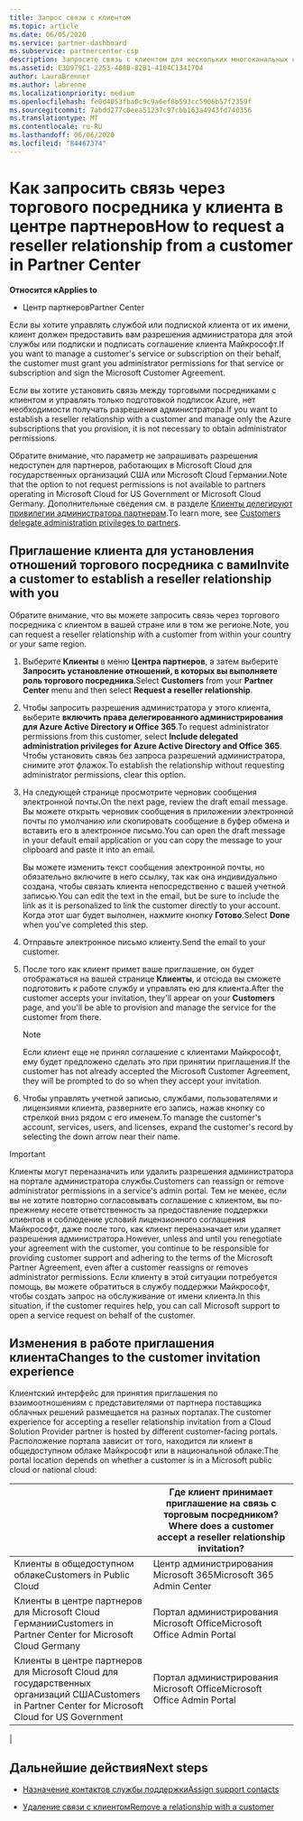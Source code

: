 ```yaml
---
title: Запрос связи с клиентом
ms.topic: article
ms.date: 06/05/2020
ms.service: partner-dashboard
ms.subservice: partnercenter-csp
description: Запросите связь с клиентом для нескольких многоканальных сценариев, а также если необходимо восстановить права делегированного администратора для клиента.
ms.assetid: E3D979C1-2253-408B-82B1-4104C1341704
author: LauraBrenner
ms.author: labrenne
ms.localizationpriority: medium
ms.openlocfilehash: fe0d4053fba0c9c9a6ef0b593cc5906b57f2359f
ms.sourcegitcommit: 7abdd277c0eea51237c97cbb163a4943fd740356
ms.translationtype: MT
ms.contentlocale: ru-RU
ms.lasthandoff: 06/06/2020
ms.locfileid: "84467374"
---
```

# <a name="how-to-request-a-reseller-relationship-from-a-customer-in-partner-center"></a><span data-ttu-id="2cbf4-103">Как запросить связь через торгового посредника у клиента в центре партнеров</span><span class="sxs-lookup"><span data-stu-id="2cbf4-103">How to request a reseller relationship from a customer in Partner Center</span></span>

<span data-ttu-id="2cbf4-104">**Относится к**</span><span class="sxs-lookup"><span data-stu-id="2cbf4-104">**Applies to**</span></span>

- <span data-ttu-id="2cbf4-105">Центр партнеров</span><span class="sxs-lookup"><span data-stu-id="2cbf4-105">Partner Center</span></span>

<span data-ttu-id="2cbf4-106">Если вы хотите управлять службой или подпиской клиента от их имени, клиент должен предоставить вам разрешения администратора для этой службы или подписки и подписать соглашение клиента Майкрософт.</span><span class="sxs-lookup"><span data-stu-id="2cbf4-106">If you want to manage a customer's service or subscription on their behalf, the customer must grant you administrator permissions for that service or subscription and sign the Microsoft Customer Agreement.</span></span>

<span data-ttu-id="2cbf4-107">Если вы хотите установить связь между торговыми посредниками с клиентом и управлять только подготовкой подписок Azure, нет необходимости получать разрешения администратора.</span><span class="sxs-lookup"><span data-stu-id="2cbf4-107">If you want to establish a reseller relationship with a customer and manage only the Azure subscriptions that you provision, it is not necessary to obtain administrator permissions.</span></span>

<span data-ttu-id="2cbf4-108">Обратите внимание, что параметр не запрашивать разрешения недоступен для партнеров, работающих в Microsoft Cloud для государственных организаций США или Microsoft Cloud Германии.</span><span class="sxs-lookup"><span data-stu-id="2cbf4-108">Note that the option to not request permissions is not available to partners operating in Microsoft Cloud for US Government or Microsoft Cloud Germany.</span></span> <span data-ttu-id="2cbf4-109">Дополнительные сведения см. в разделе [Клиенты делегируют привилегии администратора партнерам](https://docs.microsoft.com/partner-center/customers_revoke_admin_privileges).</span><span class="sxs-lookup"><span data-stu-id="2cbf4-109">To learn more, see [Customers delegate administration privileges to partners](https://docs.microsoft.com/partner-center/customers_revoke_admin_privileges).</span></span>

## <a name="invite-a-customer-to-establish-a-reseller-relationship-with-you"></a><span data-ttu-id="2cbf4-110">Приглашение клиента для установления отношений торгового посредника с вами</span><span class="sxs-lookup"><span data-stu-id="2cbf4-110">Invite a customer to establish a reseller relationship with you</span></span>

<span data-ttu-id="2cbf4-111">Обратите внимание, что вы можете запросить связь через торгового посредника с клиентом в вашей стране или в том же регионе.</span><span class="sxs-lookup"><span data-stu-id="2cbf4-111">Note, you can request a reseller relationship with a customer from within your country or your same region.</span></span>

1. <span data-ttu-id="2cbf4-112">Выберите **Клиенты** в меню **Центра партнеров**, а затем выберите **Запросить установление отношений, в которых вы выполняете роль торгового посредника**.</span><span class="sxs-lookup"><span data-stu-id="2cbf4-112">Select **Customers** from your **Partner Center** menu and then select **Request a reseller relationship**.</span></span>

2. <span data-ttu-id="2cbf4-113">Чтобы запросить разрешения администратора у этого клиента, выберите **включить права делегированного администрирования для Azure Active Directory и Office 365**.</span><span class="sxs-lookup"><span data-stu-id="2cbf4-113">To request administrator permissions from this customer, select **Include delegated administration privileges for Azure Active Directory and Office 365**.</span></span> <span data-ttu-id="2cbf4-114">Чтобы установить связь без запроса разрешений администратора, снимите этот флажок.</span><span class="sxs-lookup"><span data-stu-id="2cbf4-114">To establish the relationship without requesting administrator permissions, clear this option.</span></span>

3. <span data-ttu-id="2cbf4-115">На следующей странице просмотрите черновик сообщения электронной почты.</span><span class="sxs-lookup"><span data-stu-id="2cbf4-115">On the next page, review the draft email message.</span></span> <span data-ttu-id="2cbf4-116">Вы можете открыть черновик сообщения в приложении электронной почты по умолчанию или скопировать сообщение в буфер обмена и вставить его в электронное письмо.</span><span class="sxs-lookup"><span data-stu-id="2cbf4-116">You can open the draft message in your default email application or you can copy the message to your clipboard and paste it into an email.</span></span>

   <span data-ttu-id="2cbf4-117">Вы можете изменить текст сообщения электронной почты, но обязательно включите в него ссылку, так как она индивидуально создана, чтобы связать клиента непосредственно с вашей учетной записью.</span><span class="sxs-lookup"><span data-stu-id="2cbf4-117">You can edit the text in the email, but be sure to include the link as it is personalized to link the customer directly to your account.</span></span> <span data-ttu-id="2cbf4-118">Когда этот шаг будет выполнен, нажмите кнопку **Готово**.</span><span class="sxs-lookup"><span data-stu-id="2cbf4-118">Select **Done** when you've completed this step.</span></span>

4. <span data-ttu-id="2cbf4-119">Отправьте электронное письмо клиенту.</span><span class="sxs-lookup"><span data-stu-id="2cbf4-119">Send the email to your customer.</span></span>

5. <span data-ttu-id="2cbf4-120">После того как клиент примет ваше приглашение, он будет отображаться на вашей странице **Клиенты**, и отсюда вы сможете подготовить к работе службу и управлять ею для клиента.</span><span class="sxs-lookup"><span data-stu-id="2cbf4-120">After the customer accepts your invitation, they'll appear on your **Customers** page, and you'll be able to provision and manage the service for the customer from there.</span></span>

   > [!NOTE]
   > <span data-ttu-id="2cbf4-121">Если клиент еще не принял соглашение с клиентами Майкрософт, ему будет предложено сделать это при принятии приглашения.</span><span class="sxs-lookup"><span data-stu-id="2cbf4-121">If the customer has not already accepted the Microsoft Customer Agreement, they will be prompted to do so when they accept your invitation.</span></span> 

6. <span data-ttu-id="2cbf4-122">Чтобы управлять учетной записью, службами, пользователями и лицензиями клиента, разверните его запись, нажав кнопку со стрелкой вниз рядом с его именем.</span><span class="sxs-lookup"><span data-stu-id="2cbf4-122">To manage the customer's account, services, users, and licenses, expand the customer's record by selecting the down arrow near their name.</span></span>

> [!IMPORTANT]  
> <span data-ttu-id="2cbf4-123">Клиенты могут переназначить или удалить разрешения администратора на портале администратора службы.</span><span class="sxs-lookup"><span data-stu-id="2cbf4-123">Customers can reassign or remove administrator permissions in a service's admin portal.</span></span> <span data-ttu-id="2cbf4-124">Тем не менее, если вы не хотите повторно согласовывать соглашение с клиентом, вы по-прежнему несете ответственность за предоставление поддержки клиентов и соблюдение условий лицензионного соглашения Майкрософт, даже после того, как клиент переназначает или удаляет разрешения администратора.</span><span class="sxs-lookup"><span data-stu-id="2cbf4-124">However, unless and until you renegotiate your agreement with the customer, you continue to be responsible for providing customer support and adhering to the terms of the Microsoft Partner Agreement, even after a customer reassigns or removes administrator permissions.</span></span> <span data-ttu-id="2cbf4-125">Если клиенту в этой ситуации потребуется помощь, вы можете обратиться в службу поддержки Майкрософт, чтобы создать запрос на обслуживание от имени клиента.</span><span class="sxs-lookup"><span data-stu-id="2cbf4-125">In this situation, if the customer requires help, you can call Microsoft support to open a service request on behalf of the customer.</span></span>

## <a name="changes-to-the-customer-invitation-experience"></a><span data-ttu-id="2cbf4-126">Изменения в работе приглашения клиента</span><span class="sxs-lookup"><span data-stu-id="2cbf4-126">Changes to the customer invitation experience</span></span>

<span data-ttu-id="2cbf4-127">Клиентский интерфейс для принятия приглашения по взаимоотношениям с представителями от партнера поставщика облачных решений размещается на разных порталах.</span><span class="sxs-lookup"><span data-stu-id="2cbf4-127">The customer experience for accepting a reseller relationship invitation from a Cloud Solution Provider partner is hosted by different customer-facing portals.</span></span> <span data-ttu-id="2cbf4-128">Расположение портала зависит от того, находится ли клиент в общедоступном облаке Майкрософт или в национальной облаке:</span><span class="sxs-lookup"><span data-stu-id="2cbf4-128">The portal location depends on whether a customer is in a Microsoft public cloud or national cloud:</span></span>

|  | <span data-ttu-id="2cbf4-129">Где клиент принимает приглашение на связь с торговым посредником?</span><span class="sxs-lookup"><span data-stu-id="2cbf4-129">Where does a customer accept a reseller relationship invitation?</span></span> |
|---------|---------
| <span data-ttu-id="2cbf4-130">Клиенты в общедоступном облаке</span><span class="sxs-lookup"><span data-stu-id="2cbf4-130">Customers in Public Cloud</span></span> | <span data-ttu-id="2cbf4-131">Центр администрирования Microsoft 365</span><span class="sxs-lookup"><span data-stu-id="2cbf4-131">Microsoft 365 Admin Center</span></span> |
| <span data-ttu-id="2cbf4-132">Клиенты в центре партнеров для Microsoft Cloud Германии</span><span class="sxs-lookup"><span data-stu-id="2cbf4-132">Customers in Partner Center for Microsoft Cloud Germany</span></span> | <span data-ttu-id="2cbf4-133">Портал администрирования Microsoft Office</span><span class="sxs-lookup"><span data-stu-id="2cbf4-133">Microsoft Office Admin Portal</span></span> |
| <span data-ttu-id="2cbf4-134">Клиенты в центре партнеров для Microsoft Cloud для государственных организаций США</span><span class="sxs-lookup"><span data-stu-id="2cbf4-134">Customers in Partner Center for Microsoft Cloud for US Government</span></span> | <span data-ttu-id="2cbf4-135">Портал администрирования Microsoft Office</span><span class="sxs-lookup"><span data-stu-id="2cbf4-135">Microsoft Office Admin Portal</span></span> |
|

## <a name="next-steps"></a><span data-ttu-id="2cbf4-136">Дальнейшие действия</span><span class="sxs-lookup"><span data-stu-id="2cbf4-136">Next steps</span></span>

- [<span data-ttu-id="2cbf4-137">Назначение контактов службы поддержки</span><span class="sxs-lookup"><span data-stu-id="2cbf4-137">Assign support contacts</span></span>](assign-support-contacts.md)

- [<span data-ttu-id="2cbf4-138">Удаление связи с клиентом</span><span class="sxs-lookup"><span data-stu-id="2cbf4-138">Remove a relationship with a customer</span></span>](remove-a-relationship.md)
